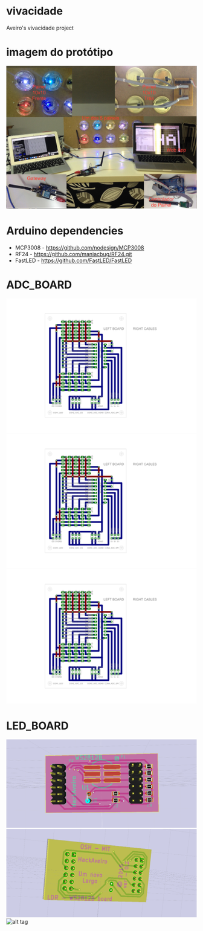 vivacidade
==========
Aveiro's vivacidade project

imagem do protótipo
===================
![alt tag](https://github.com/HackAveiro/vivacidade/blob/master/HackAveiro_Vivacidade-low.JPG)

Arduino dependencies
====================

* MCP3008 - https://github.com/nodesign/MCP3008
* RF24 - https://github.com/maniacbug/RF24.git
* FastLED - https://github.com/FastLED/FastLED



ADC_BOARD
=========
![alt tag](https://github.com/HackAveiro/vivacidade/blob/master/ADC_Board/ADC_Board_Left.brd.png)
![alt tag](https://github.com/HackAveiro/vivacidade/blob/master/ADC_Board/ADC_Board_Left.brd.png)
![alt tag](https://github.com/HackAveiro/vivacidade/blob/master/ADC_Board/ADC_Board_Left.brd.png)

LED_BOARD
=========
![alt tag](https://github.com/HackAveiro/vivacidade/blob/master/led_board/board1.png)
![alt tag](https://github.com/HackAveiro/vivacidade/blob/master/led_board/board2.png)
![alt tag](https://github.com/HackAveiro/vivacidade/blob/master/led_board/esquemático_neopixboard)

